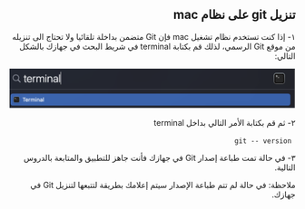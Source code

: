 ## <div dir = rtl >  تنزيل git على نظام mac  </dir > 

 <div dir = rtl >  ١- إذا كنت تستخدم نظام تشغيل mac فإن Git متضمن بداخلة تلقائيا ولا تحتاج الى تنزيله من موقع Git الرسمي، لذلك قم بكتابة terminal في شريط البحث في جهازك بالشكل التالي:  </dir > 

   ![alt text](terminal.jpg)

   <div dir = rtl > ٢- ثم قم بكتابة الأمر التالي بداخل terminal    </dir > 

   ` git -- version`

   <div dir = rtl >  ٣- في حالة تمت طباعة إصدار Git في جهازك فأنت جاهز للتطبيق والمتابعة بالدروس التالية.

ملاحظة: في حالة لم تتم طباعة الإصدار سيتم إعلامك بطريقة لتتبعها لتنزيل Git في جهازك.  </dir > 

